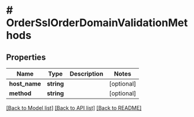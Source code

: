 # # OrderSslOrderDomainValidationMethods

## Properties

Name | Type | Description | Notes
------------ | ------------- | ------------- | -------------
**host_name** | **string** |  | [optional]
**method** | **string** |  | [optional]

[[Back to Model list]](../../README.md#models) [[Back to API list]](../../README.md#endpoints) [[Back to README]](../../README.md)

